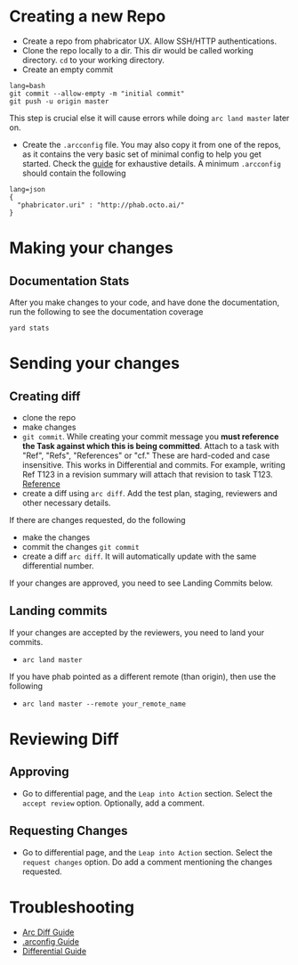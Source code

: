 # Creating a new Repo

- Create a repo from phabricator UX. Allow SSH/HTTP authentications.
- Clone the repo locally to a dir. This dir would be called working directory. `cd` to your working directory.
- Create an empty commit

```
lang=bash
git commit --allow-empty -m "initial commit"
git push -u origin master
```
This step is crucial else it will cause errors while doing `arc land master` later on.

- Create the `.arcconfig` file. You may also copy it from one of the repos, as it contains the very basic set of minimal config to help you get started. Check the [guide](https://secure.phabricator.com/book/phabricator/article/arcanist_new_project/) for exhaustive details. A minimum `.arcconfig` should contain the following

```
lang=json
{
  "phabricator.uri" : "http://phab.octo.ai/"
}
```

# Making your changes

## Documentation Stats

After you make changes to your code, and have done the documentation, run the following to see the documentation coverage

```
yard stats
```

# Sending your changes

## Creating diff

- clone the repo
- make changes
- `git commit`. While creating your commit message you **must reference the Task against which this is being committed**. Attach to a task with "Ref", "Refs", "References" or "cf." These are hard-coded and case insensitive. This works in Differential and commits. For example, writing Ref T123 in a revision summary will attach that revision to task T123. [Reference](https://secure.phabricator.com/T5132#69200)
- create a diff using `arc diff`. Add the test plan, staging, reviewers and other necessary details.

If there are changes requested, do the following

- make the changes
- commit the changes `git commit`
- create a diff `arc diff`. It will automatically update with the same differential number.

If your changes are approved, you need to see Landing Commits below.

## Landing commits

If your changes are accepted by the reviewers, you need to land your commits.

- `arc land master`

If you have phab pointed as a different remote (than origin), then use the following

- `arc land master --remote your_remote_name`

# Reviewing Diff

## Approving

- Go to differential page, and the `Leap into Action` section. Select the `accept review` option. Optionally, add a comment.

## Requesting Changes

- Go to differential page, and the `Leap into Action` section. Select the `request changes` option. Do add a comment mentioning the changes requested.


# Troubleshooting

- [Arc Diff Guide](https://secure.phabricator.com/book/phabricator/article/arcanist_diff/)
- [.arconfig Guide](https://secure.phabricator.com/book/phabricator/article/arcanist_new_project/)
- [Differential Guide](https://secure.phabricator.com/book/phabricator/article/differential/)
